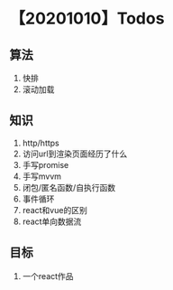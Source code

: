 # 【20201010】Todos

## 算法

1. 快排
2. 滚动加载

## 知识

1. http/https
2. 访问url到渲染页面经历了什么
3. 手写promise
4. 手写mvvm
5. 闭包/匿名函数/自执行函数
6. 事件循环
7. react和vue的区别
8. react单向数据流

## 目标

1. 一个react作品

